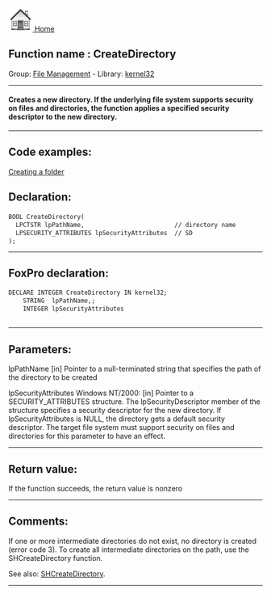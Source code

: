 [<img src="../../images/home.png"> Home ](https://github.com/VFPX/Win32API)  

## Function name : CreateDirectory
Group: [File Management](../../functions_group.md#File_Management)  -  Library: [kernel32](../../Libraries.md#kernel32)  
***  


#### Creates a new directory. If the underlying file system supports security on files and directories, the function applies a specified security descriptor to the new directory.

***  


## Code examples:
[Creating a folder](../../samples/sample_001.md)  

## Declaration:
```foxpro  
BOOL CreateDirectory(
  LPCTSTR lpPathName,                         // directory name
  LPSECURITY_ATTRIBUTES lpSecurityAttributes  // SD
);  
```  
***  


## FoxPro declaration:
```foxpro  
DECLARE INTEGER CreateDirectory IN kernel32;
	STRING  lpPathName,;
	INTEGER lpSecurityAttributes
  
```  
***  


## Parameters:
lpPathName 
[in] Pointer to a null-terminated string that specifies the path of the directory to be created

lpSecurityAttributes
Windows NT/2000: [in] Pointer to a SECURITY_ATTRIBUTES structure. The lpSecurityDescriptor member of the structure specifies a security descriptor for the new directory. If lpSecurityAttributes is NULL, the directory gets a default security descriptor. The target file system must support security on files and directories for this parameter to have an effect.  
***  


## Return value:
If the function succeeds, the return value is nonzero
  
***  


## Comments:
If one or more intermediate directories do not exist, no directory is created (error code 3). To create all intermediate directories on the path, use the SHCreateDirectory function.  
  
See also: [SHCreateDirectory](../shell32/SHCreateDirectory.md).  
  
***  

